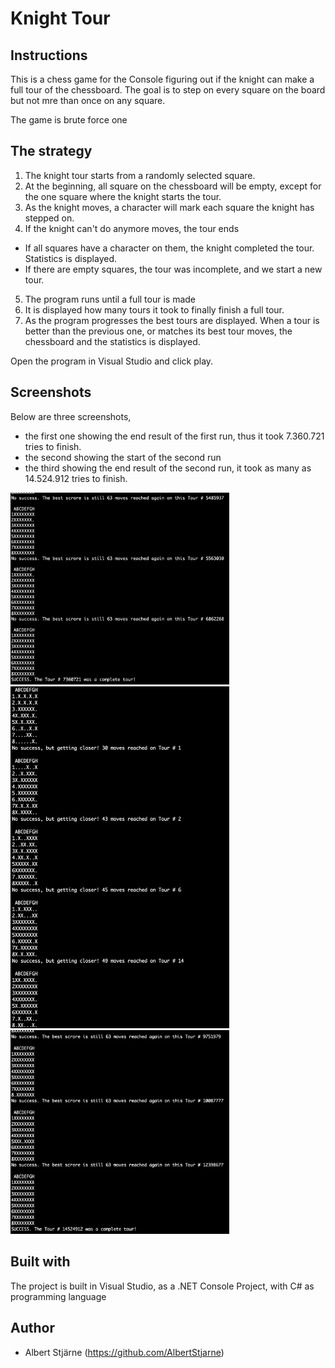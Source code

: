 # Knight Tour

## Instructions
This is a chess game for the Console figuring out if the knight can make a full tour of the chessboard. The goal is to step on every square on the board but not mre than once on any square.

The game is brute force one 

## The strategy
1. The knight tour starts from a randomly selected square.
2. At the beginning, all square on the chessboard will be empty, except for the one square where the knight starts the tour.
3. As the knight moves, a character will mark each square the knight has stepped on.
4. If the knight can't do anymore moves, the tour ends
 - If all squares have a character on them, the knight completed the tour. Statistics is displayed.
 - If there are empty squares, the tour was incomplete, and we start a new tour.
 5. The program runs until a full tour is made
 6. It is displayed how many tours it took to finally finish a full tour.
 7. As the program progresses the best tours are displayed. When a tour is better than the previous one, or matches its best  tour moves, the chessboard and the statistics is displayed.

Open the program in Visual Studio and click play.

## Screenshots

Below are three screenshots,
- the first one showing the end result of the first run, thus it took 7.360.721 tries to finish.
- the second showing the start of the second run
- the third showing the end result of the second run, it took as many as 14.524.912 tries to finish.

<img src="KnightTour-run1-end.png" width=350>

<img src="KnightTour-run2-start.png" width=350>

<img src="KnightTour-run2-end.png" width=350>

## Built with
The project is built in Visual Studio, as a .NET Console Project, with C# as programming language

## Author
* Albert Stjärne (https://github.com/AlbertStjarne)
